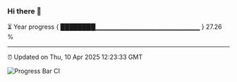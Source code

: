 ### Hi there 👋

⏳ Year progress { ████████▁▁▁▁▁▁▁▁▁▁▁▁▁▁▁▁▁▁▁▁▁▁ } 27.26 %

---

⏰ Updated on Thu, 10 Apr 2025 12:23:33 GMT

![Progress Bar CI](https://github.com/code-lakshay/GitHub-Actions-Demo/workflows/Progress%20Bar%20CI/badge.svg)
